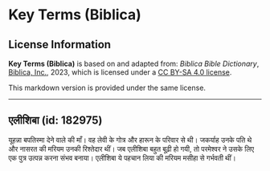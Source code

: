 # Key Terms (Biblica)

## License Information

**Key Terms (Biblica)** is based on and adapted from: _Biblica Bible Dictionary_, [Biblica, Inc.](https://www.biblica.com/), 2023, which is licensed under a [CC BY-SA 4.0 license](https://creativecommons.org/licenses/by-sa/4.0/legalcode.en).

This markdown version is provided under the same license.



--------------------------------

## एलीशिबा (id: 182975)

यूहन्ना बपतिस्मा देने वाले की माँ। वह लेवी के गोत्र और हारून के परिवार से थी। जकर्याह उनके पति थे और नासरत की मरियम उनकी रिश्तेदार थीं। जब एलीशिबा बहुत बूढ़ी हो गयी, तो परमेश्वर ने उसके लिए एक पुत्र उत्पन्न करना संभव बनाया। एलीशिबा ये पहचान लिया की मरियम मसीहा से गर्भवती थीं।


